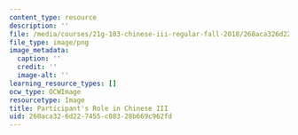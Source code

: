 ```yaml
---
content_type: resource
description: ''
file: /media/courses/21g-103-chinese-iii-regular-fall-2018/260aca326d227455c08328b669c962fd_RoleOfParticipant.png
file_type: image/png
image_metadata:
  caption: ''
  credit: ''
  image-alt: ''
learning_resource_types: []
ocw_type: OCWImage
resourcetype: Image
title: Participant's Role in Chinese III
uid: 260aca32-6d22-7455-c083-28b669c962fd
---
```

